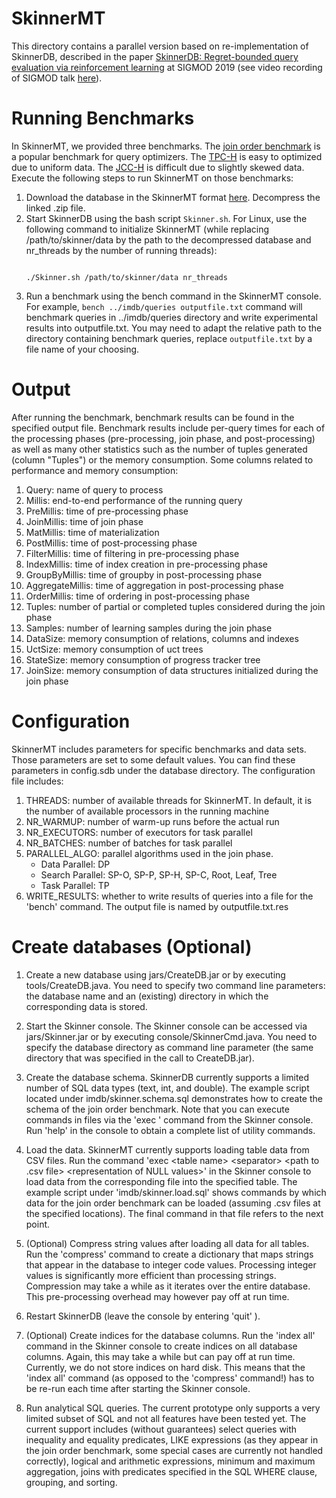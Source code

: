 # SkinnerMT

This directory contains a parallel version based on re-implementation of SkinnerDB, 
described in the paper <a href="https://dl.acm.org/citation.cfm?id=3275600">SkinnerDB: Regret-bounded query evaluation via reinforcement learning</a> at SIGMOD 2019 (see video recording of SIGMOD talk <a href="https://www.youtube.com/watch?v=QRYVnKaZ9fw">here</a>). 


# Running Benchmarks

In SkinnerMT, we provided three benchmarks. The <a href="http://www.vldb.org/pvldb/vol9/p204-leis.pdf">join order benchmark</a> is a popular benchmark for query optimizers. The <a href="http://www.tpc.org/tpch/">TPC-H</a> is easy to optimized due to uniform data. The <a href="https://doi.org/10.1007/978-3-319-72401-0_8">JCC-H</a> is difficult due to slightly skewed data. Execute the following steps to run SkinnerMT on those benchmarks:

<ol>
<li>Download the database in the SkinnerMT format <a href="https://drive.google.com/file/d/1UCXtiPvVlwzUCWxKM6ic-XqIryk4OTgE/view?usp=sharing">here</a>. Decompress the linked .zip file.</li>
<li>Start SkinnerDB using the bash script <code>Skinner.sh</code>. For Linux, use the following command to initialize SkinnerMT (while replacing /path/to/skinner/data by the path to the decompressed database and nr_threads by the number of running threads): 
<p>
<code>
./Skinner.sh /path/to/skinner/data nr_threads
</code>
</p> 
</li>
<li>Run a benchmark using the bench command in the SkinnerMT console. For example, <code>bench ../imdb/queries outputfile.txt</code> command will benchmark queries in ../imdb/queries directory and write experimental results into outputfile.txt. You may need to adapt the relative path to the directory containing benchmark queries, replace <code>outputfile.txt</code> by a file name of your choosing.</li>
</ol>

# Output
After running the benchmark, benchmark results can be found in the specified output file. Benchmark results include per-query times for each of the processing phases (pre-processing, join phase, and post-processing) as well as many other statistics such as the number of tuples generated (column "Tuples") or the memory consumption. Some columns related to performance and memory consumption:

<ol>
<li>Query: name of query to process</li>
<li>Millis: end-to-end performance of the running query</li>
<li>PreMillis: time of pre-processing phase</li>
<li>JoinMillis: time of join phase</li>
<li>MatMillis: time of materialization</li>
<li>PostMillis: time of post-processing phase</li>
<li>FilterMillis: time of filtering in pre-processing phase</li>
<li>IndexMillis: time of index creation in pre-processing phase</li>
<li>GroupByMillis: time of groupby in post-processing phase</li>
<li>AggregateMillis: time of aggregation in post-processing phase</li>
<li>OrderMillis: time of ordering in post-processing phase</li>
<li>Tuples: number of partial or completed tuples considered during the join phase</li>
<li>Samples: number of learning samples during the join phase</li>
<li>DataSize: memory consumption of relations, columns and indexes</li>
<li>UctSize: memory consumption of uct trees</li>
<li>StateSize: memory consumption of progress tracker tree</li>
<li>JoinSize: memory consumption of data structures initialized during the join phase</li>
</ol>


# Configuration

SkinnerMT includes parameters for specific benchmarks and data sets. Those parameters are set to some default values. You can find these parameters in config.sdb under the database directory. The configuration file includes:
<ol>
<li>THREADS: number of available threads for SkinnerMT. In default, it is the number of available processors in the running machine</li>
<li>NR_WARMUP: number of warm-up runs before the actual run</li>
<li>NR_EXECUTORS: number of executors for task parallel</li>
<li>NR_BATCHES: number of batches for task parallel</li>
<li>PARALLEL_ALGO: parallel algorithms used in the join phase. 
    <ul>
        <li>Data Parallel: DP</li>
        <li>Search Parallel: SP-O, SP-P, SP-H, SP-C, Root, Leaf, Tree</li>
        <li>Task Parallel: TP</li>
    </ul>
</li>
<li>WRITE_RESULTS: whether to write results of queries into a file for the 'bench' command. The output file is named by outputfile.txt.res </li>
</ol>

# Create databases (Optional)

1. Create a new database using jars/CreateDB.jar or by executing tools/CreateDB.java. You need to specify two command line parameters: the database name and an (existing) directory in which the corresponding data is stored.

2. Start the Skinner console. The Skinner console can be accessed via jars/Skinner.jar or by executing console/SkinnerCmd.java. You need to specify the database directory as command line parameter (the same directory that was specified in the call to CreateDB.jar).

3. Create the database schema. SkinnerDB currently supports a limited number of SQL data types (text, int, and double). The example script located under imdb/skinner.schema.sql demonstrates how to create the schema of the join order benchmark. Note that you can execute commands in files via the 'exec <path>' command from the Skinner console. Run 'help' in the console to obtain a complete list of utility commands.

4. Load the data. SkinnerMT currently supports loading table data from CSV files. Run the command 'exec \<table name\> \<separator\> \<path to .csv file\> \<representation of NULL values\>' in the Skinner console to load data from the corresponding file into the specified table. The example script under 'imdb/skinner.load.sql' shows commands by which data for the join order benchmark can be loaded (assuming .csv files at the specified locations). The final command in that file refers to the next point.

5. (Optional) Compress string values after loading all data for all tables. Run the 'compress' command to create a dictionary that maps strings that appear in the database to integer code values. Processing integer values is significantly more efficient than processing strings. Compression may take a while as it iterates over the entire database. This pre-processing overhead may however pay off at run time.

6. Restart SkinnerDB (leave the console by entering 'quit' ).

7. (Optional) Create indices for the database columns. Run the 'index all' command in the Skinner console to create indices on all database columns. Again, this may take a while but can pay off at run time. Currently, we do not store indices on hard disk. This means that the 'index all' command (as opposed to the 'compress' command!) has to be re-run each time after starting the Skinner console.

8. Run analytical SQL queries. The current prototype only supports a very limited subset of SQL and not all features have been tested yet. The current support includes (without guarantees) select queries with inequality and equality predicates, LIKE expressions (as they appear in the join order benchmark, some special cases are currently not handled correctly), logical and arithmetic expressions, minimum and maximum aggregation, joins with predicates specified in the SQL WHERE clause, grouping, and sorting.
